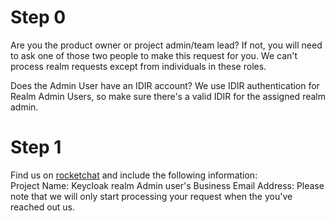 # Step 0
Are you the product owner or project admin/team lead?
If not, you will need to ask one of those two people to make this request for you.
We can't process realm requests except from individuals in these roles.

Does the Admin User have an IDIR account?
We use IDIR authentication for Realm Admin Users, so make sure there's a valid IDIR for the assigned realm admin.

# Step 1
Find us on [rocketchat](https://chat.developer.gov.bc.ca/channel/sso) and include the following information:  
Project Name:
Keycloak realm
Admin user's Business Email Address:
Please note that we will only start processing your request when the you've reached out us. 